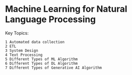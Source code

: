 # Machine Learning for Natural Language Processing

Key Topics:

    1 Automated data collection
    2 ETL
    3 System Design
    4 Text Processing
    5 Different Types of ML Algorithm
    6 Different Types of DL Algorithm
    7 Different Types of Generative AI Algorithm


